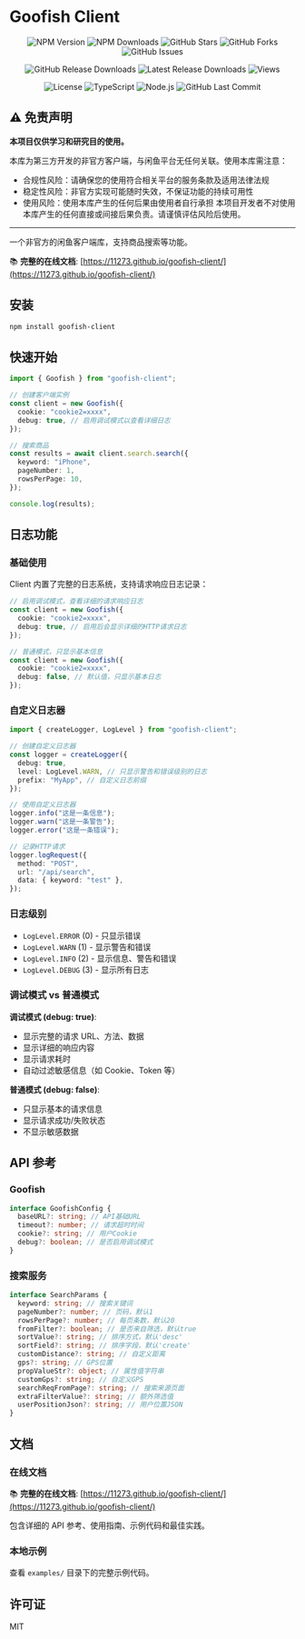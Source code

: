 # Goofish Client

<div align="center">

![NPM Version](https://img.shields.io/npm/v/goofish-client?style=flat-square&color=blue&label=npm) ![NPM Downloads](https://img.shields.io/npm/dm/goofish-client?style=flat-square&color=green&label=downloads) ![GitHub Stars](https://img.shields.io/github/stars/11273/goofish-client?style=flat-square&color=yellow&label=stars) ![GitHub Forks](https://img.shields.io/github/forks/11273/goofish-client?style=flat-square&color=blue&label=forks) ![GitHub Issues](https://img.shields.io/github/issues/11273/goofish-client?style=flat-square&color=red&label=issues)

![GitHub Release Downloads](https://img.shields.io/github/downloads/11273/goofish-client/total?style=flat-square&logo=github&color=blue) ![Latest Release Downloads](https://img.shields.io/github/downloads/11273/goofish-client/v1.0.1/total?style=flat-square&logo=github&color=green) ![Views](https://komarev.com/ghpvc/?username=11273-goofish-client&label=Views&color=brightgreen&style=flat-square)

![License](https://img.shields.io/github/license/11273/goofish-client?style=flat-square&color=brightgreen&label=license) ![TypeScript](https://img.shields.io/badge/TypeScript-007ACC?style=flat-square&logo=typescript&logoColor=white) ![Node.js](https://img.shields.io/badge/Node.js%2014%2B-43853d?style=flat-square&logo=node.js&logoColor=white) ![GitHub Last Commit](https://img.shields.io/github/last-commit/11273/goofish-client?style=flat-square&color=orange&label=last%20commit)

</div>

## ⚠️ 免责声明

**本项目仅供学习和研究目的使用。**

本库为第三方开发的非官方客户端，与闲鱼平台无任何关联。使用本库需注意：

- 合规性风险：请确保您的使用符合相关平台的服务条款及适用法律法规
- 稳定性风险：非官方实现可能随时失效，不保证功能的持续可用性
- 使用风险：使用本库产生的任何后果由使用者自行承担
  本项目开发者不对使用本库产生的任何直接或间接后果负责。请谨慎评估风险后使用。

---

一个非官方的闲鱼客户端库，支持商品搜索等功能。

📚 **完整的在线文档**: [https://11273.github.io/goofish-client/](https://11273.github.io/goofish-client/)

## 安装

```bash
npm install goofish-client
```

## 快速开始

```typescript
import { Goofish } from "goofish-client";

// 创建客户端实例
const client = new Goofish({
  cookie: "cookie2=xxxx",
  debug: true, // 启用调试模式以查看详细日志
});

// 搜索商品
const results = await client.search.search({
  keyword: "iPhone",
  pageNumber: 1,
  rowsPerPage: 10,
});

console.log(results);
```

## 日志功能

### 基础使用

Client 内置了完整的日志系统，支持请求响应日志记录：

```typescript
// 启用调试模式，查看详细的请求响应日志
const client = new Goofish({
  cookie: "cookie2=xxxx",
  debug: true, // 启用后会显示详细的HTTP请求日志
});

// 普通模式，只显示基本信息
const client = new Goofish({
  cookie: "cookie2=xxxx",
  debug: false, // 默认值，只显示基本日志
});
```

### 自定义日志器

```typescript
import { createLogger, LogLevel } from "goofish-client";

// 创建自定义日志器
const logger = createLogger({
  debug: true,
  level: LogLevel.WARN, // 只显示警告和错误级别的日志
  prefix: "MyApp", // 自定义日志前缀
});

// 使用自定义日志器
logger.info("这是一条信息");
logger.warn("这是一条警告");
logger.error("这是一条错误");

// 记录HTTP请求
logger.logRequest({
  method: "POST",
  url: "/api/search",
  data: { keyword: "test" },
});
```

### 日志级别

- `LogLevel.ERROR` (0) - 只显示错误
- `LogLevel.WARN` (1) - 显示警告和错误
- `LogLevel.INFO` (2) - 显示信息、警告和错误
- `LogLevel.DEBUG` (3) - 显示所有日志

### 调试模式 vs 普通模式

**调试模式 (debug: true)**:

- 显示完整的请求 URL、方法、数据
- 显示详细的响应内容
- 显示请求耗时
- 自动过滤敏感信息（如 Cookie、Token 等）

**普通模式 (debug: false)**:

- 只显示基本的请求信息
- 显示请求成功/失败状态
- 不显示敏感数据

## API 参考

### Goofish

```typescript
interface GoofishConfig {
  baseURL?: string; // API基础URL
  timeout?: number; // 请求超时时间
  cookie?: string; // 用户Cookie
  debug?: boolean; // 是否启用调试模式
}
```

### 搜索服务

```typescript
interface SearchParams {
  keyword: string; // 搜索关键词
  pageNumber?: number; // 页码，默认1
  rowsPerPage?: number; // 每页条数，默认20
  fromFilter?: boolean; // 是否来自筛选，默认true
  sortValue?: string; // 排序方式，默认'desc'
  sortField?: string; // 排序字段，默认'create'
  customDistance?: string; // 自定义距离
  gps?: string; // GPS位置
  propValueStr?: object; // 属性值字符串
  customGps?: string; // 自定义GPS
  searchReqFromPage?: string; // 搜索来源页面
  extraFilterValue?: string; // 额外筛选值
  userPositionJson?: string; // 用户位置JSON
}
```

## 文档

### 在线文档

📚 **完整的在线文档**: [https://11273.github.io/goofish-client/](https://11273.github.io/goofish-client/)

包含详细的 API 参考、使用指南、示例代码和最佳实践。

### 本地示例

查看 `examples/` 目录下的完整示例代码。

## 许可证

MIT
